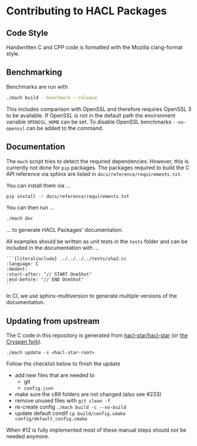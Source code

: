 # Contributing to HACL Packages

## Code Style

Handwritten C and CPP code is formatted with the Mozilla clang-format style.

## Benchmarking

Benchmarks are run with

```bash
./mach build --benchmark --release
```

This includes comparison with OpenSSL and therefore requires OpenSSL 3 to be
available.
If OpenSSL is not in the default path the environment variable `OPENSSL_HOME`
can be set.
To disable OpenSSL benchmarks `--no-openssl` can be added to the command.

## Documentation

The `mach` script tries to detect the required dependencies.
However, this is currently not done for `pip` packages.
The packages required to build the C API reference via sphinx are listed in `docs/reference/requirements.txt`.

You can install them via ...

```sh
pip install -r docs/reference/requirements.txt
```

You can then run ...

```sh
./mach doc
```

... to generate HACL Packages' documentation.

All examples should be written as unit tests in the `tests` folder and can be included in the documentation with ...

	```{literalinclude} ../../../../tests/sha2.cc
	:language: C
	:dedent:
	:start-after: "// START OneShot"
	:end-before: "// END OneShot"
	```
In CI, we use sphinx-multiversion to generate multiple versions of the documentation.

## Updating from upstream
The C code in this repository is generated from [hacl-star/hacl-star] (or [the
Cryspen fork]).

```
./mach update -s <hacl-star-root>
```

Follow the checklist below to finish the update
- add new files that are needed to
  - git
  - `config.json`
- make sure the c89 folders are not changed (also see #233)
- remove unused files with `git clean -f`
- re-create config `./mach build -c --no-build`
- update default condif `cp build/config.cmake config/default_config.cmake`

When #12 is fully implemented most of these manual steps should not be needed anymore.

[hacl-star/hacl-star]: https://github.com/hacl-star/hacl-star
[the Cryspen fork]: https://github.com/cryspen/hacl-star
